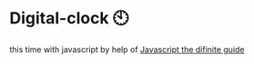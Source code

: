 # Digital-clock 🕙  
this time with javascript by help of <a href="https://www.oreilly.com/library/view/javascript-the-definitive/0596101996/">Javascript the difinite guide</a>
